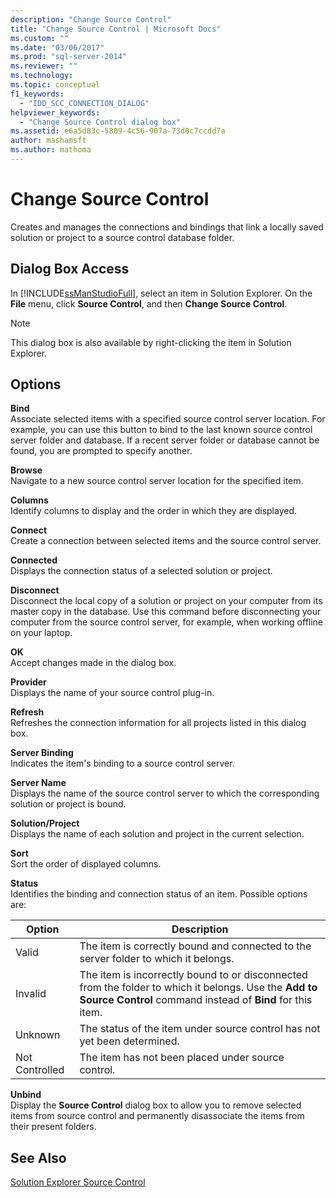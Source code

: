 ```yaml
---
description: "Change Source Control"
title: "Change Source Control | Microsoft Docs"
ms.custom: ""
ms.date: "03/06/2017"
ms.prod: "sql-server-2014"
ms.reviewer: ""
ms.technology:
ms.topic: conceptual
f1_keywords: 
  - "IDD_SCC_CONNECTION_DIALOG"
helpviewer_keywords: 
  - "Change Source Control dialog box"
ms.assetid: e6a5d83c-5809-4c56-907a-73d0c7ccdd7a
author: mashamsft
ms.author: mathoma
---
```

# Change Source Control
  Creates and manages the connections and bindings that link a locally saved solution or project to a source control database folder.  
  
## Dialog Box Access  
 In [!INCLUDE[ssManStudioFull](../includes/ssmanstudiofull-md.md)], select an item in Solution Explorer. On the **File** menu, click **Source Control**, and then **Change Source Control**.  
  
> [!NOTE]  
>  This dialog box is also available by right-clicking the item in Solution Explorer.  
  
## Options  
 **Bind**  
 Associate selected items with a specified source control server location. For example, you can use this button to bind to the last known source control server folder and database. If a recent server folder or database cannot be found, you are prompted to specify another.  
  
 **Browse**  
 Navigate to a new source control server location for the specified item.  
  
 **Columns**  
 Identify columns to display and the order in which they are displayed.  
  
 **Connect**  
 Create a connection between selected items and the source control server.  
  
 **Connected**  
 Displays the connection status of a selected solution or project.  
  
 **Disconnect**  
 Disconnect the local copy of a solution or project on your computer from its master copy in the database. Use this command before disconnecting your computer from the source control server, for example, when working offline on your laptop.  
  
 **OK**  
 Accept changes made in the dialog box.  
  
 **Provider**  
 Displays the name of your source control plug-in.  
  
 **Refresh**  
 Refreshes the connection information for all projects listed in this dialog box.  
  
 **Server Binding**  
 Indicates the item's binding to a source control server.  
  
 **Server Name**  
 Displays the name of the source control server to which the corresponding solution or project is bound.  
  
 **Solution/Project**  
 Displays the name of each solution and project in the current selection.  
  
 **Sort**  
 Sort the order of displayed columns.  
  
 **Status**  
 Identifies the binding and connection status of an item. Possible options are:  
  
|**Option**|**Description**|  
|----------------|---------------------|  
|Valid|The item is correctly bound and connected to the server folder to which it belongs.|  
|Invalid|The item is incorrectly bound to or disconnected from the folder to which it belongs. Use the **Add to Source Control** command instead of **Bind** for this item.|  
|Unknown|The status of the item under source control has not yet been determined.|  
|Not Controlled|The item has not been placed under source control.|  
  
 **Unbind**  
 Display the **Source Control** dialog box to allow you to remove selected items from source control and permanently disassociate the items from their present folders.  
  
## See Also  
 [Solution Explorer Source Control](../../2014/database-engine/solution-explorer-source-control.md)  
  
  
